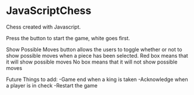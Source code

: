 # JavaScriptChess
Chess created with Javascript.

Press the button to start the game, white goes first.

Show Possible Moves button allows the users to toggle whether or not to show possible moves when a piece has been selected.
    Red box means that it will show possible moves
    No box means that it will not show possible moves

Future Things to add:
    -Game end when a king is taken
    -Acknowledge when a player is in check
    -Restart the game
